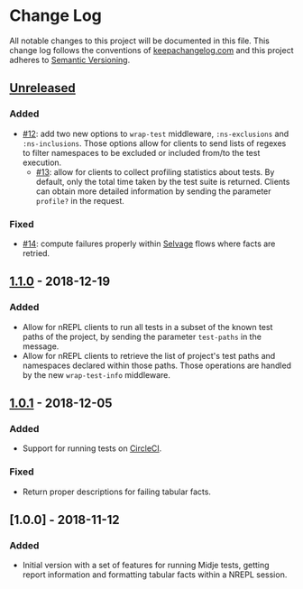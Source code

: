 # Change Log

All notable changes to this project will be documented in this file. This change
log follows the conventions of [keepachangelog.com](http://keepachangelog.com/)
and this project adheres to [Semantic
Versioning](https://semver.org/spec/v2.0.0.html).

## [Unreleased]

### Added
- [#12](https://github.com/nubank/midje-nrepl/pull/12): add two new options to
  `wrap-test` middleware, `:ns-exclusions` and `:ns-inclusions`. Those options
  allow for clients to send lists of regexes to filter namespaces to be excluded
  or included from/to the test execution.
  - [#13](https://github.com/nubank/midje-nrepl/pull/13): allow for clients to
    collect profiling statistics about tests. By default, only the total time
    taken by the test suite is returned. Clients can obtain more detailed
    information by sending the parameter `profile?` in the request.

### Fixed
- [#14](https://github.com/nubank/midje-nrepl/pull/14): compute failures
  properly within [Selvage](https://github.com/nubank/selvage) flows where facts
  are retried.

## [1.1.0] - 2018-12-19

### Added
- Allow for nREPL clients to run all tests in a subset of the known test paths
  of the project, by sending the parameter `test-paths` in the message.
- Allow for nREPL clients to retrieve the list of project's test paths and
  namespaces declared within those paths. Those operations are handled by the
  new `wrap-test-info` middleware.

## [1.0.1] - 2018-12-05

### Added
- Support for running tests on [CircleCI](https://circleci.com/).

### Fixed
- Return proper descriptions for failing tabular facts.

## [1.0.0] - 2018-11-12

### Added

- Initial version with a set of features for running Midje tests, getting report
  information and formatting tabular facts within a NREPL session.

[Unreleased]: https://github.com/nubank/midje-nrepl/compare/1.1.0...HEAD
[1.1.0]: https://github.com/nubank/midje-nrepl/compare/1.0.1...1.1.0
[1.0.1]: https://github.com/nubank/midje-nrepl/compare/1.0.0...1.0.1
